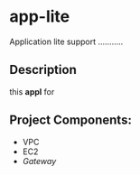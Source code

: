 # app-lite
Application lite support ...........

## Description 
this **appl** for 


## Project Components:

- VPC
- EC2
- *Gateway*



